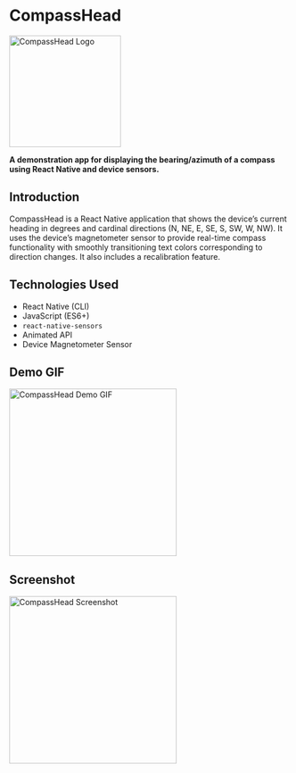 # CompassHead

<img src="https://codebyakshay.com/demo_compassHead/LOGO.webp" alt="CompassHead Logo" width="200" />

**A demonstration app for displaying the bearing/azimuth of a compass using React Native and device sensors.**

## Introduction

CompassHead is a React Native application that shows the device’s current heading in degrees and cardinal directions (N, NE, E, SE, S, SW, W, NW). It uses the device’s magnetometer sensor to provide real-time compass functionality with smoothly transitioning text colors corresponding to direction changes. It also includes a recalibration feature.

## Technologies Used

- React Native (CLI)
- JavaScript (ES6+)
- `react-native-sensors`
- Animated API
- Device Magnetometer Sensor

## Demo GIF

<img src="https://codebyakshay.com/demo_compassHead/demo_gif.gif" alt="CompassHead Demo GIF" width="300" />

## Screenshot

<img src="https://codebyakshay.com/demo_compassHead/demo-ss.png" alt="CompassHead Screenshot" width="300" />
